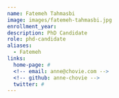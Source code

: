 ```yaml
---
name: Fatemeh Tahmasbi
image: images/fatemeh-tahmasbi.jpg
enrollment_year: 
description: PhD Candidate
role: phd-candidate
aliases:
  - Fatemeh
links:
  home-page: #
  <!-- email: anne@chovie.com -->
  <!-- github: anne-chovie -->
  twitter: #
---
```


<!-- Anne is a good dog.
She studied at the University of Good Dogs.
She likes pets, walkies, and treats. -->
